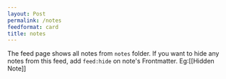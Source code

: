 ```yaml
---
layout: Post
permalink: /notes
feedformat: card
title: notes
---
```


The feed page shows all notes from `notes` folder. If you want to hide any notes from this feed, add `feed:hide` on note's Frontmatter. Eg:[[Hidden Note]]